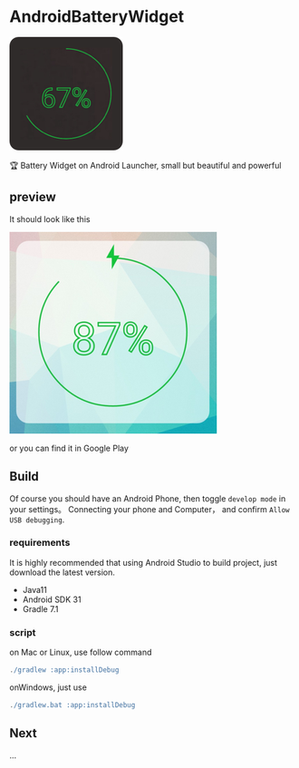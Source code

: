# AndroidBatteryWidget
![Battery Widget App Icon](https://raw.githubusercontent.com/xckevin/AndroidBatteryWidget/master/app/src/main/res/mipmap-mdpi/ic_app.png "App Icon")

🏆 Battery Widget on Android Launcher, small but beautiful and powerful


## preview

It should look like this

![Battery Widget Preview Image](https://raw.githubusercontent.com/xckevin/AndroidBatteryWidget/master/app/src/main/res/drawable-nodpi/single_widget_preview.png "Preview")

or you can find it in Google Play
## Build

Of course you should have an Android Phone, then toggle `develop mode` in your settings。 Connecting your phone
and Computer， and confirm `Allow USB debugging`.

### requirements

It is highly recommended that using Android Studio to build project, just download the latest version.

+ Java11 
+ Android SDK 31
+ Gradle 7.1

### script

on Mac or Linux, use follow command
```groovy
./gradlew :app:installDebug
```

onWindows, just use
```groovy
./gradlew.bat :app:installDebug
```

## Next

...
